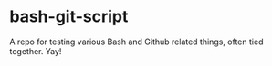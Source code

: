 # bash-git-script

A repo for testing various Bash and Github related things, often tied together. Yay!
